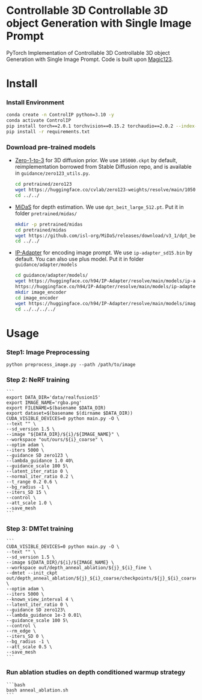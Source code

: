 # Controllable 3D Controllable 3D object Generation with Single Image Prompt

PyTorch Implementation of Controllable 3D Controllable 3D object Generation with Single Image Prompt. Code is built upon [Magic123](https://github.com/guochengqian/Magic123).

# Install

### Install Environment 

```bash
conda create -n ControlIP python=3.10 -y
conda activate ControlIP
pip install torch==2.0.1 torchvision==0.15.2 torchaudio==2.0.2 --index-url https://download.pytorch.org/whl/cu118
pip install -r requirements.txt
```


### Download pre-trained models

* [Zero-1-to-3](https://github.com/cvlab-columbia/zero123) for 3D diffusion prior.
    We use `105000.ckpt` by default, reimplementation borrowed from Stable Diffusion repo, and is available in `guidance/zero123_utils.py`.
    ```bash
    cd pretrained/zero123
    wget https://huggingface.co/cvlab/zero123-weights/resolve/main/105000.ckpt
    cd ../../
    ```

* [MiDaS](https://github.com/isl-org/MiDaS) for depth estimation.
    We use `dpt_beit_large_512.pt`. Put it in folder `pretrained/midas/`
    ```bash
    mkdir -p pretrained/midas
    cd pretrained/midas
    wget https://github.com/isl-org/MiDaS/releases/download/v3_1/dpt_beit_large_512.pt
    cd ../../
    ```

* [IP-Adapter](https://github.com/tencent-ailab/IP-Adapter) for encoding image prompt.
    We use `ip-adapter_sd15.bin` by default. You can also use plus model. Put it in folder `guidance/adapter/models`
    ```bash 
    cd guidance/adapter/models/
    wget https://huggingface.co/h94/IP-Adapter/resolve/main/models/ip-adapter_sd15.bin
    https://huggingface.co/h94/IP-Adapter/resolve/main/models/ip-adapter-plus_sd15.bin
    mkdir image_encoder
    cd image_encoder
    wget https://huggingface.co/h94/IP-Adapter/resolve/main/models/image_encoder/pytorch_model.bin
    cd ../../../../
    ```

# Usage

### Step1: Image Preprocessing 
```
python preprocess_image.py --path /path/to/image 
```

### Step 2: NeRF training 

    ```
    export DATA_DIR='data/realfusion15'
    export IMAGE_NAME='rgba.png'
    export FILENAME=$(basename $DATA_DIR)
    export dataset=$(basename $(dirname $DATA_DIR))
    CUDA_VISIBLE_DEVICES=0 python main.py -O \
    --text "" \
    --sd_version 1.5 \
    --image "${DATA_DIR}/${i}/${IMAGE_NAME}" \
    --workspace "out/ours/${i}_coarse" \
    --optim adam \
    --iters 5000 \
    --guidance SD zero123 \
    --lambda_guidance 1.0 40\
    --guidance_scale 100 5\
    --latent_iter_ratio 0 \
    --normal_iter_ratio 0.2 \
    --t_range 0.2 0.6 \
    --bg_radius -1 \
    --iters_SD 15 \
    --control \
    --att_scale 1.0 \
    --save_mesh
    ```

### Step 3: DMTet training 
    ```
    CUDA_VISIBLE_DEVICES=0 python main.py -O \
    --text "" \
    --sd_version 1.5 \
    --image ${DATA_DIR}/${i}/${IMAGE_NAME} \
    --workspace out/depth_anneal_ablation/${j}_${i}_fine \
    --dmtet --init_ckpt out/depth_anneal_ablation/${j}_${i}_coarse/checkpoints/${j}_${i}_coarse.pth \
    --optim adam \
    --iters 5000 \
    --known_view_interval 4 \
    --latent_iter_ratio 0 \
    --guidance SD zero123\
    --lambda_guidance 1e-3 0.01\
    --guidance_scale 100 5\
    --control \
    --rm_edge \
    --iters_SD 0 \
    --bg_radius -1 \
    --att_scale 0.5 \
    --save_mesh 
    ```

### Run ablation studies on depth conditioned warmup strategy
    ```bash
    bash anneal_ablation.sh
    ```
